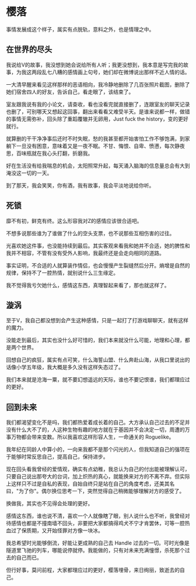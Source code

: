 <!--
@key 27
@title 樱落
@date 2020-12-26
@labels Diary
@description 一点感悟
-->

# 樱落
事情发展成这个样子，属实有点脱轨，意料之外，也是情理之中。

## 在世界的尽头
我说给V的故事，我没想到她会说给所有人听；我更没想到，我本意是写完我的故事，为我这两段乱七八糟的感情画上句号，她们却在微博说出那样不近人情的话。

一大清早醒来看见这样那样的恶语相向，我冷静地删除了几百张照片截图，删除了她们宿舍四人的好友，告诉自己，看走眼了，该结束了。

室友跟我说有我的小论文，请查收，看也没看完就直接删了，连跟室友的聊天记录也删了，可别哪天又想起这回事，翻出来看看又难受半天。是谁来说都一样，做错的事情无需弥补，回头除了重蹈覆辙并无卵用，Just fuck the history，变的更好就行。

就算删的干干净净事后还时不时失眠，愁的我甚至都开始害怕工作不够饱满，到家躺下一旦没有困意，意味着又是一夜不眠。不甘、悔恨、自卑、愤懑，每次静夜思，百味瓶就在我心头打翻，折磨我。

好在生活没有给我喘息的机会，太阳照常升起，每天涌入脑海的信息量总会有大到淹没这一切的一天。

到了那天，我会笑笑，你有酒，我有故事，我会平淡地说给你听。

## 死锁
靡不有初，鲜克有终。这么形容我对Z的感情应该很合适吧。

不想多说那些谁为了谁做了什么的空头支票，也不说那些互相伤害的过往。

光喜欢她这件事，也没能持续到最后。其实客观来看我和她并不合适，她的脾性和我并不相容，不管有没有受外人影响，我最终还是会走向相同的道路。

事实证明，不合适的人就算装作情侣，也会慢慢产生裂缝然后分开。熵增是自然的规律，保持不了一腔热情，就别说什么三生缘定。

我不觉得我亏欠她什么，感情这东西，真理智起来看了，那也就这样了。

## 漩涡
至于V，我自己都没想到会产生这种感情，只是一起打了打游戏聊聊天，就有这样的魔力。

没能走到最后，其实也没什么好可惜的，我们本来就没什么可能，地理和心理，都是两个世界。

回想自己的疯狂，属实有点可笑，什么海誓山盟、什么奔赴山海，从我口里说出的话像小学五年级，我大概是多久没有这样失态过了。

我们本来就是沧海一粟，就不要幻想遥远的天际，谁也不要记恨谁，我们都理应过的更好。

## 回到未来
我们都渴望变化不是吗，我们都热爱着成长着的自己。大方承认自己过去的不足并没有什么大不了的，人这种生物有趣的地方就在于基因并不会决定一切，周遭的万事万物都会带来变数。所以我喜欢这样形容人生，一命通关的 Roguelike。

我年纪在同龄人中算小的，一向来我都不是那个闪光的人，但我知道自己的强项在于能够时常反思自己，提高自己，保持进步。

现在回头看我曾经的爱情观，确实有点幼稚，我总认为自己的付出能被理解认可，只要自己说出那夸大的台词，加上炽热的真心，就能换来对方的不离不弃。但实际上这样只不过是自私的表现，自始自终只是站在自己的角度考虑，还美其名曰，"为了你"。偶尔换位思考一下，突然觉得自己稍微能够理解对方的感受了。

换做我，其实也不见得会处理的更好。

感情这东西，谁也说不清，喜欢一个人就像瞎了眼，别人说什么也不听，我曾经对待感情也都是不撞南墙不回头，非要把大家都搞得鸡犬不宁才肯罢休，可等一腔热血过了保质期，又开始怪罪对方像一块冰。

我总希望时光能够倒流，好能让更成熟的自己去 Handle 过去的一切。可时光像是隧道里飞驰的列车，哪能说停就停。我能做的，只有对未来充满憧憬，杀死那个过去的自己而已。

但行好事，莫问前程，大家都理应过的更好，樱落埋骨，来日绚丽，致逝去的自己。
